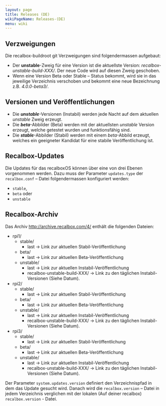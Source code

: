 ```yaml
---
layout: page
title: Releases (DE)
wikiPageName: Releases-(DE)
menu: wiki
---
```


## Verzweigungen
Die recalbox-buildroot git Verzweigungen sind folgendermassen aufgebaut:
- Der **unstable**-Zweig für eine Version ist die aktuellste Version: _recalbox-unstable-build-XXX/_. Der neue Code wird auf diesen Zweig geschoben.
- Wenn eine Version Beta oder Stable – Status bekommt, wird sie in das jeweilige Verzeichnis verschoben und bekommt eine neue Bezeichnung z.B. _4.0.0-beta3/_.

## Versionen und Veröffentlichungen
- Die **_unstable_**-Versionen (Instabil) werden jede Nacht auf dem aktuellen _unstable_ Zweig erzeugt.
- Die **_beta_**-Abbilder (Beta) werden mit der aktuellsten _unstable_ Version erzeugt, welche getestet wurden und funktionsfähig sind.
- Die **_stable_**-Abbilder (Stabil) werden mit einem _beta_-Abbild erzeugt, welches ein geeigneter Kandidat für eine stabile Veröffentlichung ist.

## Recalbox-Updates
Die Updates für das recalboxOS können über eine von drei Ebenen vorgenommen werden. Dazu muss der Parameter `updates.type` der `recalbox.conf` – Datei folgendermassen konfiguriert werden:
- `stable`, 
- `beta` oder
- `unstable`

## Recalbox-Archiv
Das Archiv http://archive.recalbox.com/4/ enthält die folgenden Dateien:

- rpi1/
    - stable/
        - last -> Link zur aktuellen Stabil-Veröffentlichung
    - beta/
        - last -> Link zur aktuellen Beta-Veröffentlichung
    - unstable/
        - last -> Link zur aktuellen Instabil-Veröffentlichung
        - recalbox-unstable-build-XXX/ -> Link zu den täglichen Instabil-Versionen (Siehe Datum).
- rpi2/
    - stable/
        - last -> Link zur aktuellen Stabil-Veröffentlichung
    - beta/
        - last -> Link zur aktuellen Beta-Veröffentlichung
    - unstable/
        - last -> Link zur aktuellen Instabil-Veröffentlichung
        - recalbox-unstable-build-XXX/ -> Link zu den täglichen Instabil-Versionen (Siehe Datum).
- rpi3/
    - stable/
        - last -> Link zur aktuellen Stabil-Veröffentlichung
    - beta/
        - last -> Link zur aktuellen Beta-Veröffentlichung
    - unstable/
        - last -> Link zur aktuellen Instabil-Veröffentlichung
        - recalbox-unstable-build-XXX/ -> Link zu den täglichen Instabil-Versionen (Siehe Datum).

Der Parameter `system.updates.version` definiert den Verzeichnispfad in dem das Update gesucht wird. Danach wird die `recalbox.version` – Datei in jedem Verzeichnis verglichen mit der lokalen (Auf deiner recalbox) `recalbox.version` - Datei.
